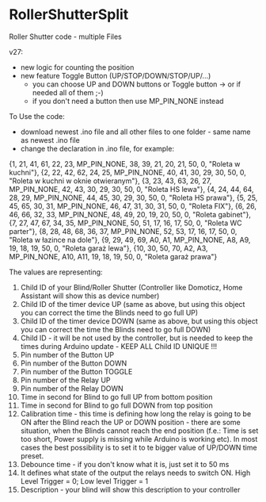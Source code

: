 # RollerShutterSplit
Roller Shutter code - multiple Files

v27:
- new logic for counting the position
- new feature Toggle Button (UP/STOP/DOWN/STOP/UP/...)
  - you can choose UP and DOWN buttons or Toggle button -> or if needed all of them ;-)
  - if you don't need a button then use MP_PIN_NONE instead


To Use the code:
- download newest .ino file and all other files to one folder - same name as newest .ino file
- change the declaration in .ino file, for example:



{1, 21, 41, 61, 22, 23, MP_PIN_NONE, 38, 39, 21, 20, 21, 50, 0, "Roleta w kuchni"},
{2, 22, 42, 62, 24, 25, MP_PIN_NONE, 40, 41, 30, 29, 30, 50, 0, "Roleta w kuchni w oknie otwieranym"},
{3, 23, 43, 63, 26, 27, MP_PIN_NONE, 42, 43, 30, 29, 30, 50, 0, "Roleta HS lewa"},
{4, 24, 44, 64, 28, 29, MP_PIN_NONE, 44, 45, 30, 29, 30, 50, 0, "Roleta HS prawa"},
{5, 25, 45, 65, 30, 31, MP_PIN_NONE, 46, 47, 31, 30, 31, 50, 0, "Roleta FIX"},
{6, 26, 46, 66, 32, 33, MP_PIN_NONE, 48, 49, 20, 19, 20, 50, 0, "Roleta gabinet"},
{7, 27, 47, 67, 34, 35, MP_PIN_NONE, 50, 51, 17, 16, 17, 50, 0, "Roleta WC parter"},
{8, 28, 48, 68, 36, 37, MP_PIN_NONE, 52, 53, 17, 16, 17, 50, 0, "Roleta w łazince na dole"},
{9, 29, 49, 69, A0, A1, MP_PIN_NONE, A8, A9, 19, 18, 19, 50, 0, "Roleta garaż lewa"},
{10, 30, 50, 70, A2, A3, MP_PIN_NONE, A10, A11, 19, 18, 19, 50, 0, "Roleta garaż prawa"}





The values are representing:
1. Child ID of your Blind/Roller Shutter (Controller like Domoticz, Home Assistant will show this as device number)
2. Child ID of the timer device UP (same as above, but using this object you can correct the time the Blinds need to go full UP)
3. Child ID of the timer device DOWN (same as above, but using this object you can correct the time the Blinds need to go full DOWN)
4. Child ID - it will be not used by the controller, but is needed to keep the times during Arduino update - KEEP ALL Child ID UNIQUE !!!
5. Pin number of the Button UP
6. Pin number of the Button DOWN
7. Pin number of the Button TOGGLE
8. Pin number of the Relay UP
9. Pin number of the Relay DOWN
10. Time in second for Blind to go full UP from bottom position
11. Time in second for Blind to go full DOWN from top position
12. Calibration time - this time is defining how long the relay is going to be ON after the Blind reach the UP or DOWN position - there are some situation, when the Blinds cannot reach the end position (f.e.: Time is set too short, Power supply is missing while Arduino is working etc). In most cases the best possibility is to set it to te bigger value of UP/DOWN time preset.
13. Debounce time - if you don't know what it is, just set it to 50 ms
14. It defines what state of the output the relays needs to switch ON. High Level Trigger = 0; Low level Trigger = 1
15. Description - your blind will show this description to your controller
